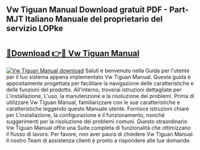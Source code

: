 ## Vw Tiguan Manual Download gratuit PDF - Part-MJT Italiano Manuale del proprietario del servizio LOPke

# <h2><a href="http://dfe00vf.blite.top/?on=Vw+Tiguan+Manual">🔗Download 👉🔴 Vw Tiguan Manual</a></h2>

[![Vw Tiguan Manual download](https://i.imgur.com/lujVjoI.png)](http://dfe00vf.blite.top/?on=Vw+Tiguan+Manual)
Saluti e benvenuto nella Guida per l'utente per il tuo sistema appena implementato Vw Tiguan Manual. Questa guida è appositamente progettata per facilitare la navigazione delle caratteristiche e delle funzioni del prodotto. All'interno, troverai istruzioni dettagliate per L'installazione, L'uso, la manutenzione e la risoluzione dei problemi. Prima di utilizzare Vw Tiguan Manual, familiarizzare con le sue caratteristiche e caratteristiche leggendo questo Manuale utente. Fornisce istruzioni chiare per L'installazione, la configurazione e il funzionamento, nonché suggerimenti per la risoluzione dei problemi comuni. Questo straordinario Vw Tiguan Manual offre una Suite completa di funzionalità che ottimizzano il flusso di lavoro. Per favore, non aver paura di chiedere Vw Tiguan Manual. Il nostro Team di assistenza clienti è pronto a rispondere alle tue domande.
